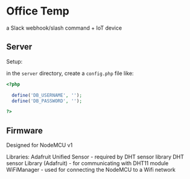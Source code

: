 # Office Temp

a Slack webhook/slash command + IoT device


## Server ##

Setup:

in the `server` directory, create a `config.php` file like:
```php
<?php

  define('DB_USERNAME', '');
  define('DB_PASSWORD', '');

?>
```


## Firmware ##

Designed for NodeMCU v1

Libraries:
Adafruit Unified Sensor - required by DHT sensor library
DHT sensor Library (Adafruit) - for communicating with DHT11 module
WiFiManager - used for connecting the NodeMCU to a Wifi network
